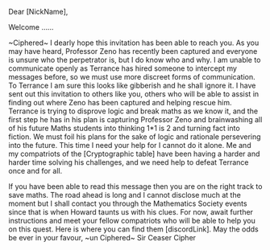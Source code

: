 Dear [NickName], 

Welcome …… 

~Ciphered~ 
I dearly hope this invitation has been able to reach you. As you may have heard, Professor Zeno has recently been captured and everyone is unsure who the perpetrator is, but I do know who and why. 
I am unable to communicate openly as Terrance has hired someone to intercept my messages before, so we must use more discreet forms of communication. To Terrance I am sure this looks like gibberish and he shall ignore it. 
I have sent out this invitation to others like you, others who will be able to assist in finding out where Zeno has been captured and helping rescue him. Terrance is trying to disprove logic and break maths as we know it, and the first step he has in his plan is capturing Professor Zeno and brainwashing all of his future Maths students into thinking 1\*1 is 2 and turning fact into fiction. We must foil his plans for the sake of logic and rationale persevering into the future. 
This time I need your help for I cannot do it alone. Me and my compatriots of the [Cryptographic table] have been having a harder and harder time solving his challenges, and we need help to defeat Terrance once and for all. 

If you have been able to read this message then you are on the right track to save maths. The road ahead is long and I cannot disclose much at the moment but I shall contact you through the Mathematics Society events since that is when Howard taunts us with his clues. 
For now, await further instructions and meet your fellow compatriots who will be able to help you on this quest. Here is where you can find them [discordLink]. 
May the odds be ever in your favour, 
~un Ciphered~ 
Sir Ceaser Cipher